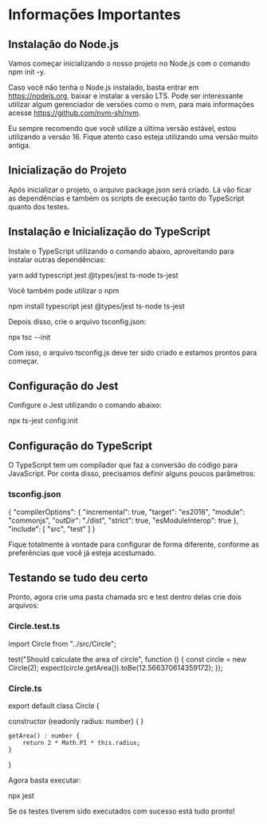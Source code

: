 # Informações Importantes

## Instalação do Node.js

Vamos começar inicializando o nosso projeto no Node.js com o comando npm init -y.

Caso você não tenha o Node.js instalado, basta entrar em https://nodejs.org, baixar e instalar a versão LTS. Pode ser interessante utilizar algum gerenciador de versões como o nvm, para mais informações acesse https://github.com/nvm-sh/nvm.

Eu sempre recomendo que você utilize a última versão estável, estou utilizando a versão 16. Fique atento caso esteja utilizando uma versão muito antiga.


## Inicialização do Projeto

Após inicializar o projeto, o arquivo package.json será criado. Lá vão ficar as dependências e também os scripts de execução tanto do TypeScript quanto dos testes.


## Instalação e Inicialização do TypeScript

Instale o TypeScript utilizando o comando abaixo, aproveitando para instalar outras dependências:

yarn add typescript jest @types/jest ts-node ts-jest

Você também pode utilizar o npm

npm install typescript jest @types/jest ts-node ts-jest

Depois disso, crie o arquivo tsconfig.json:

npx tsc --init

Com isso, o arquivo tsconfig.js deve ter sido criado e estamos prontos para começar.


## Configuração do Jest

Configure o Jest utilizando o comando abaixo:

npx ts-jest config:init



## Configuração do TypeScript

O TypeScript tem um compilador que faz a conversão do código para JavaScript. Por conta disso, precisamos definir alguns poucos parâmetros:

### tsconfig.json


{
    "compilerOptions": {
    "incremental": true,
    "target": "es2016",
    "module": "commonjs",
    "outDir": "./dist",
    "strict": true,
    "esModuleInterop": true
    },
    "include": [
        "src",
        "test"
    ]
}


Fique totalmente à vontade para configurar de forma diferente, conforme as preferências que você já esteja acostumado.


## Testando se tudo deu certo

Pronto, agora crie uma pasta chamada src e test dentro delas crie dois arquivos:

### Circle.test.ts


import Circle from "../src/Circle";

test("Should calculate the area of circle", function () {
    const circle = new Circle(2);
    expect(circle.getArea()).toBe(12.566370614359172);
});

### Circle.ts


export default class Circle {

   constructor (readonly radius: number) {
   }

    getArea() : number {
        return 2 * Math.PI * this.radius;
    }
}

Agora basta executar:

npx jest

Se os testes tiverem sido executados com sucesso está tudo pronto!
